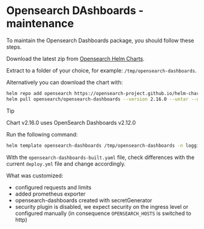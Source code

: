 # Opensearch DAshboards - maintenance

To maintain the Opensearch Dashboards package, you should follow these steps.

Download the latest zip from [Opensearch Helm Charts][opensearch-helm-charts].

Extract to a folder of your choice, for example: `/tmp/opensearch-dashboards`.

Alternatively you can download the chart with:

```bash
helm repo add opensearch https://opensearch-project.github.io/helm-charts/
helm pull opensearch/opensearch-dashboards --version 2.16.0 --untar --untardir /tmp # this command will download the chart in /tmp/opensearch-dashboards
```

> [!TIP]
> Chart v2.16.0 uses OpenSearch Dashboards v2.12.0

Run the following command:

```bash
helm template opensearch-dashboards /tmp/opensearch-dashboards -n logging > opensearch-dashboards-built.yaml
```

With the `opensearch-dashboards-built.yaml` file, check differences with the current `deploy.yml` file and change accordingly.

What was customized:

- configured requests and limits
- added prometheus exporter
- opensearch-dashboards created with secretGenerator
- security plugin is disabled, we expect security on the ingress level or configured manually (in consequence `OPENSEARCH_HOSTS` is switched to http)

[opensearch-helm-charts]: https://github.com/opensearch-project/helm-charts/releases